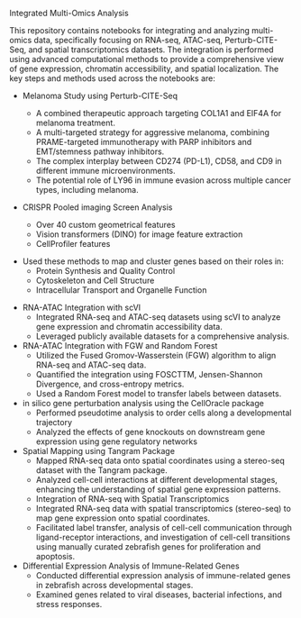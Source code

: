 Integrated Multi-Omics Analysis

This repository contains notebooks for integrating and analyzing multi-omics data, specifically focusing on RNA-seq, ATAC-seq, Perturb-CITE-Seq, and spatial transcriptomics datasets. The integration is performed using advanced computational methods to provide a comprehensive view of gene expression, chromatin accessibility, and spatial localization. The key steps and methods used across the notebooks are:

- Melanoma Study using Perturb-CITE-Seq
  - A combined therapeutic approach targeting COL1A1 and EIF4A for melanoma treatment.
  - A multi-targeted strategy for aggressive melanoma, combining PRAME-targeted immunotherapy with PARP inhibitors and EMT/stemness pathway inhibitors.
  - The complex interplay between CD274 (PD-L1), CD58, and CD9 in different immune microenvironments.
  - The potential role of LY96 in immune evasion across multiple cancer types, including melanoma.

- CRISPR Pooled imaging Screen Analysis 
  - Over 40 custom geometrical features
  - Vision transformers (DINO) for image feature extraction
  - CellProfiler features
 * Used these methods to map and cluster genes based on their roles in:
    - Protein Synthesis and Quality Control
    - Cytoskeleton and Cell Structure
    - Intracellular Transport and Organelle Function
    
- RNA-ATAC Integration with scVI
  - Integrated RNA-seq and ATAC-seq datasets using scVI to analyze gene expression and chromatin accessibility data.
  - Leveraged publicly available datasets for a comprehensive analysis.
- RNA-ATAC Integration with FGW and Random Forest
  - Utilized the Fused Gromov-Wasserstein (FGW) algorithm to align RNA-seq and ATAC-seq data.
  - Quantified the integration using FOSCTTM, Jensen-Shannon Divergence, and cross-entropy metrics.
  - Used a Random Forest model to transfer labels between datasets.
- in silico gene perturbation analysis using the CellOracle package
  - Performed pseudotime analysis to order cells along a developmental trajectory
  - Analyzed the effects of gene knockouts on downstream gene expression using gene regulatory networks 
- Spatial Mapping using Tangram Package
  - Mapped RNA-seq data onto spatial coordinates using a stereo-seq dataset with the Tangram package.
  - Analyzed cell-cell interactions at different developmental stages, enhancing the understanding of spatial gene expression patterns.
  - Integration of RNA-seq with Spatial Transcriptomics
  - Integrated RNA-seq data with spatial transcriptomics (stereo-seq) to map gene expression onto spatial coordinates.
  - Facilitated label transfer, analysis of cell-cell communication through ligand-receptor interactions, and investigation of cell-cell transitions using manually curated zebrafish genes for proliferation and apoptosis.
- Differential Expression Analysis of Immune-Related Genes
  - Conducted differential expression analysis of immune-related genes in zebrafish across developmental stages.
  - Examined genes related to viral diseases, bacterial infections, and stress responses.
